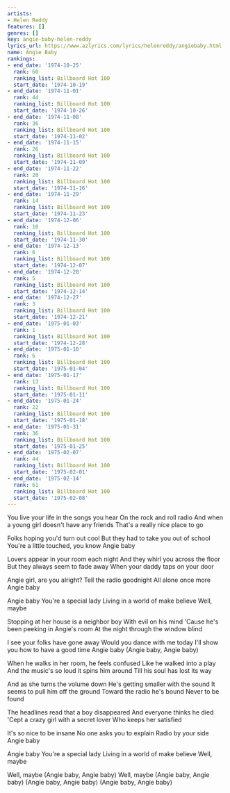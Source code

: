 ```yaml
---
artists:
- Helen Reddy
features: []
genres: []
key: angie-baby-helen-reddy
lyrics_url: https://www.azlyrics.com/lyrics/helenreddy/angiebaby.html
name: Angie Baby
rankings:
- end_date: '1974-10-25'
  rank: 60
  ranking_list: Billboard Hot 100
  start_date: '1974-10-19'
- end_date: '1974-11-01'
  rank: 44
  ranking_list: Billboard Hot 100
  start_date: '1974-10-26'
- end_date: '1974-11-08'
  rank: 36
  ranking_list: Billboard Hot 100
  start_date: '1974-11-02'
- end_date: '1974-11-15'
  rank: 26
  ranking_list: Billboard Hot 100
  start_date: '1974-11-09'
- end_date: '1974-11-22'
  rank: 20
  ranking_list: Billboard Hot 100
  start_date: '1974-11-16'
- end_date: '1974-11-29'
  rank: 14
  ranking_list: Billboard Hot 100
  start_date: '1974-11-23'
- end_date: '1974-12-06'
  rank: 10
  ranking_list: Billboard Hot 100
  start_date: '1974-11-30'
- end_date: '1974-12-13'
  rank: 6
  ranking_list: Billboard Hot 100
  start_date: '1974-12-07'
- end_date: '1974-12-20'
  rank: 5
  ranking_list: Billboard Hot 100
  start_date: '1974-12-14'
- end_date: '1974-12-27'
  rank: 3
  ranking_list: Billboard Hot 100
  start_date: '1974-12-21'
- end_date: '1975-01-03'
  rank: 1
  ranking_list: Billboard Hot 100
  start_date: '1974-12-28'
- end_date: '1975-01-10'
  rank: 6
  ranking_list: Billboard Hot 100
  start_date: '1975-01-04'
- end_date: '1975-01-17'
  rank: 13
  ranking_list: Billboard Hot 100
  start_date: '1975-01-11'
- end_date: '1975-01-24'
  rank: 22
  ranking_list: Billboard Hot 100
  start_date: '1975-01-18'
- end_date: '1975-01-31'
  rank: 36
  ranking_list: Billboard Hot 100
  start_date: '1975-01-25'
- end_date: '1975-02-07'
  rank: 44
  ranking_list: Billboard Hot 100
  start_date: '1975-02-01'
- end_date: '1975-02-14'
  rank: 61
  ranking_list: Billboard Hot 100
  start_date: '1975-02-08'
---
```


You live your life in the songs you hear
On the rock and roll radio
And when a young girl doesn't have any friends
That's a really nice place to go

Folks hoping you'd turn out cool
But they had to take you out of school
You're a little touched, you know
Angie baby

Lovers appear in your room each night
And they whirl you across the floor
But they always seem to fade away
When your daddy taps on your door

Angie girl, are you alright?
Tell the radio goodnight
All alone once more
Angie baby

Angie baby
You're a special lady
Living in a world of make believe
Well, maybe

Stopping at her house is a neighbor boy
With evil on his mind
'Cause he's been peeking in Angie's room
At the night through the window blind

I see your folks have gone away
Would you dance with me today
I'll show you how to have a good time
Angie baby (Angie baby, Angie baby)

When he walks in her room, he feels confused
Like he walked into a play
And the music's so loud it spins him around
Till his soul has lost its way

And as she turns the volume down
He's getting smaller with the sound
It seems to pull him off the ground
Toward the radio he's bound
Never to be found

The headlines read that a boy disappeared
And everyone thinks he died
'Cept a crazy girl with a secret lover
Who keeps her satisfied

It's so nice to be insane
No one asks you to explain
Radio by your side
Angie baby

Angie baby
You're a special lady
Living in a world of make believe
Well, maybe

Well, maybe (Angie baby, Angie baby)
Well, maybe (Angie baby, Angie baby)
(Angie baby, Angie baby)
(Angie baby, Angie baby)



